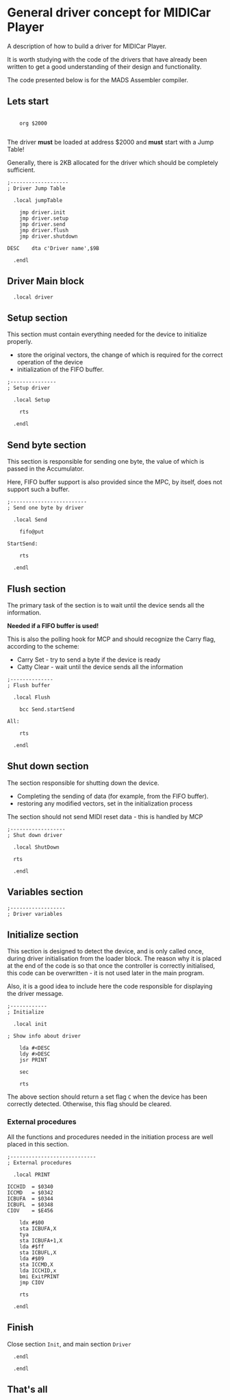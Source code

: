 # General driver concept for MIDICar Player

A description of how to build a driver for MIDICar Player.

It is worth studying with the code of the drivers that have already been written to get a good understanding of their design and functionality.

The code presented below is for the MADS Assembler compiler.

## Lets start

~~~assembly

    org $2000
    
~~~

The driver __must__ be loaded at address $2000 and __must__ start with a Jump Table!

Generally, there is 2KB allocated for the driver which should be completely sufficient.

~~~assembly
;-------------------
; Driver Jump Table

  .local jumpTable
  
    jmp driver.init
    jmp driver.setup
    jmp driver.send
    jmp driver.flush
    jmp driver.shutdown
  
DESC	dta c'Driver name',$9B

  .endl
~~~



## Driver Main block

```assembly
  .local driver
```

## Setup section

This section must contain everything needed for the device to initialize properly.

- store the original vectors, the change of which is required for the correct operation of the device
- initialization of the FIFO buffer.

~~~assembly
;---------------
; Setup driver

  .local Setup

	rts
	
  .endl
~~~

## Send byte section

This section is responsible for sending one byte, the value of which is passed in the Accumulator.

Here, FIFO buffer support is also provided since the MPC, by itself, does not support such a buffer.

~~~assembly
;-------------------------
; Send one byte by driver

  .local Send

	fifo@put
	
StartSend:

    rts
  
  .endl
~~~

## Flush section

The primary task of the section is to wait until the device sends all the information.

**Needed if a FIFO buffer is used!**

This is also the polling hook for MCP and should recognize the Carry flag, according to the scheme:

- Carry Set - try to send a byte if the device is ready
- Catty Clear - wait until the device sends all the information

~~~assembly
;--------------
; Flush buffer

  .local Flush

    bcc Send.startSend
  
All:

    rts
  
  .endl
~~~

## Shut down section

The section responsible for shutting down the device.

- Completing the sending of data (for example, from the FIFO buffer).
- restoring any modified vectors, set in the initialization process

The section should not send MIDI reset data - this is handled by MCP

~~~assembly
;------------------
; Shut down driver

  .local ShutDown

  rts
  
  .endl
~~~

## Variables section

~~~assembly
;------------------
; Driver variables

~~~

## Initialize section

This section is designed to detect the device, and is only called once, during driver initialisation from the loader block.
The reason why it is placed at the end of the code is so that once the controller is correctly initialised, this code can be overwritten - it is not used later in the main program.

Also, it is a good idea to include here the code responsible for displaying the driver message.

~~~assembly
;------------
; Initialize

  .local init

; Show info about driver

    lda #<DESC
    ldy #>DESC
    jsr PRINT

	sec
	
	rts
~~~

The above section should return a set flag `C` when the device has been correctly detected. Otherwise, this flag should be cleared.

### External procedures

All the functions and procedures needed in the initiation process are well placed in this section.

~~~assembly
;----------------------------
; External procedures

  .local PRINT

ICCHID  = $0340
ICCMD   = $0342
ICBUFA  = $0344
ICBUFL  = $0348
CIOV    = $E456

    ldx #$00
    sta ICBUFA,X
    tya
    sta ICBUFA+1,X
    lda #$ff
    sta ICBUFL,X
    lda #$09
    sta ICCMD,X
    lda ICCHID,x
    bmi ExitPRINT
    jmp CIOV

    rts

  .endl
~~~

## Finish

Close section `Init`, and main section `Driver`

```assembly
  .endl

  .endl
```



## That's all